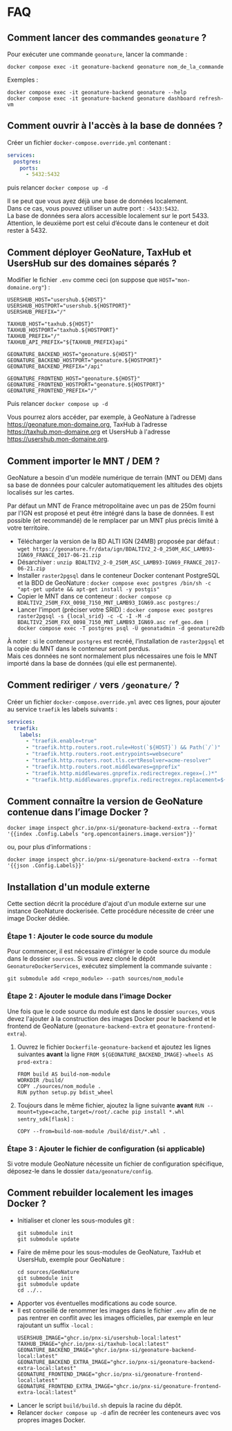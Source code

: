 # FAQ

## Comment lancer des commandes `geonature` ?

Pour exécuter une commande `geonature`, lancer la commande :

```shell
docker compose exec -it geonature-backend geonature nom_de_la_commande
```

Exemples :

```shell
docker compose exec -it geonature-backend geonature --help
docker compose exec -it geonature-backend geonature dashboard refresh-vm
```

## Comment ouvrir à l'accès à la base de données ?

Créer un fichier `docker-compose.override.yml` contenant :

```yaml
services:
  postgres:
    ports:
      - 5432:5432
```

puis relancer `docker compose up -d`

Il se peut que vous ayez déjà une base de données localement.  
Dans ce cas, vous pouvez utiliser un autre port : `-5433:5432`.  
La base de données sera alors accessible localement sur le port 5433.  
Attention, le deuxième port est celui d’écoute dans le conteneur et doit rester à 5432.

## Comment déployer GeoNature, TaxHub et UsersHub sur des domaines séparés ?

Modifier le fichier `.env` comme ceci (on suppose que `HOST="mon-domaine.org"`) :

```shell
USERSHUB_HOST="usershub.${HOST}"
USERSHUB_HOSTPORT="usershub.${HOSTPORT}"
USERSHUB_PREFIX="/"

TAXHUB_HOST="taxhub.${HOST}"
TAXHUB_HOSTPORT="taxhub.${HOSTPORT}"
TAXHUB_PREFIX="/"
TAXHUB_API_PREFIX="${TAXHUB_PREFIX}api"

GEONATURE_BACKEND_HOST="geonature.${HOST}"
GEONATURE_BACKEND_HOSTPORT="geonature.${HOSTPORT}"
GEONATURE_BACKEND_PREFIX="/api"

GEONATURE_FRONTEND_HOST="geonature.${HOST}"
GEONATURE_FRONTEND_HOSTPORT="geonature.${HOSTPORT}"
GEONATURE_FRONTEND_PREFIX="/"
```

Puis relancer `docker compose up -d`

Vous pourrez alors accéder, par exemple, à GeoNature à l’adresse https://geonature.mon-domaine.org, TaxHub à l’adresse https://taxhub.mon-domaine.org et UsersHub à l'adresse https://usershub.mon-domaine.org.

## Comment importer le MNT / DEM ?

GeoNature a besoin d'un modèle numérique de terrain (MNT ou DEM) dans sa base de données pour calculer automatiquement les altitudes des objets localisés sur les cartes.

Par défaut un MNT de France métropolitaine avec un pas de 250m fourni par l'IGN est proposé et peut être intégré dans la base de données. Il est possible (et recommandé) de le remplacer par un MNT plus précis limité à votre territoire.

- Télécharger la version de la BD ALTI IGN (24MB) proposée par défaut : `wget https://geonature.fr/data/ign/BDALTIV2_2-0_250M_ASC_LAMB93-IGN69_FRANCE_2017-06-21.zip`
- Désarchiver : `unzip BDALTIV2_2-0_250M_ASC_LAMB93-IGN69_FRANCE_2017-06-21.zip`
- Installer `raster2pgsql` dans le conteneur Docker contenant PostgreSQL et la BDD de GeoNature : `docker compose exec postgres /bin/sh -c "apt-get update && apt-get install -y postgis"`
- Copier le MNT dans ce conteneur : `docker compose cp BDALTIV2_250M_FXX_0098_7150_MNT_LAMB93_IGN69.asc postgres:/`
- Lancer l’import (préciser votre SRID) : `docker compose exec postgres raster2pgsql -s {local_srid} -c -C -I -M -d BDALTIV2_250M_FXX_0098_7150_MNT_LAMB93_IGN69.asc ref_geo.dem | docker compose exec -T postgres psql -U geonatadmin -d geonature2db`

À noter : si le conteneur `postgres` est recréé, l’installation de `raster2pgsql` et la copie du MNT dans le conteneur seront perdus.  
Mais ces données ne sont normalement plus nécessaires une fois le MNT importé dans la base de données (qui elle est permanente).

## Comment rediriger `/` vers `/geonature/` ?

Créer un fichier `docker-compose.override.yml` avec ces lignes, pour ajouter au service `traefik` les labels suivants :

```yaml
services:
  traefik:
    labels:
      - "traefik.enable=true"
      - "traefik.http.routers.root.rule=Host(`${HOST}`) && Path(`/`)"
      - "traefik.http.routers.root.entrypoints=websecure"
      - "traefik.http.routers.root.tls.certResolver=acme-resolver"
      - "traefik.http.routers.root.middlewares=gnprefix"
      - "traefik.http.middlewares.gnprefix.redirectregex.regex=(.)*"
      - "traefik.http.middlewares.gnprefix.redirectregex.replacement=${GEONATURE_FRONTEND_PREFIX}/"
```

## Comment connaître la version de GeoNature contenue dans l’image Docker ?

```shell
docker image inspect ghcr.io/pnx-si/geonature-backend-extra --format '{{index .Config.Labels "org.opencontainers.image.version"}}'
```

ou, pour plus d’informations :

```shell
docker image inspect ghcr.io/pnx-si/geonature-backend-extra --format '{{json .Config.Labels}}'
```

## Installation d'un module externe

Cette section décrit la procédure d'ajout d'un module externe sur une instance GeoNature dockerisée. Cette procédure nécessite de créer une image Docker dédiée.

### Étape 1 : Ajouter le code source du module

Pour commencer, il est nécessaire d'intégrer le code source du module dans le dossier `sources`. Si vous avez cloné le dépôt `GeonatureDockerServices`, exécutez simplement la commande suivante :

```shell
git submodule add <repo_module> --path sources/nom_module
```

### Étape 2 : Ajouter le module dans l'image Docker

Une fois que le code source du module est dans le dossier `sources`, vous devez l'ajouter à la construction des images Docker pour le backend et le frontend de GeoNature (`geonature-backend-extra` et `geonature-frontend-extra`).

1. Ouvrez le fichier `Dockerfile-geonature-backend` et ajoutez les lignes suivantes **avant** la ligne `FROM ${GEONATURE_BACKEND_IMAGE}-wheels AS prod-extra` :

   ```docker
   FROM build AS build-nom-module
   WORKDIR /build/
   COPY ./sources/nom_module .
   RUN python setup.py bdist_wheel
   ```

2. Toujours dans le même fichier, ajoutez la ligne suivante **avant** `RUN --mount=type=cache,target=/root/.cache pip install *.whl sentry_sdk[flask]` :

   ```docker
   COPY --from=build-nom-module /build/dist/*.whl .
   ```

### Étape 3 : Ajouter le fichier de configuration (si applicable)

Si votre module GeoNature nécessite un fichier de configuration spécifique, déposez-le dans le dossier `data/geonature/config`.

## Comment rebuilder localement les images Docker ?

- Initialiser et cloner les sous-modules git :
  ```shell
  git submodule init
  git submodule update
  ```
- Faire de même pour les sous-modules de GeoNature, TaxHub et UsersHub, exemple pour GeoNature :
  ```shell
  cd sources/GeoNature
  git submodule init
  git submodule update
  cd ../..
  ```
- Apporter vos éventuelles modifications au code source.
- Il est conseillé de renommer les images dans le fichier `.env` afin de ne pas rentrer en conflit avec les images officielles, par exemple en leur rajoutant un suffix `-local` :
  ```shell
  USERSHUB_IMAGE="ghcr.io/pnx-si/usershub-local:latest"
  TAXHUB_IMAGE="ghcr.io/pnx-si/taxhub-local:latest"
  GEONATURE_BACKEND_IMAGE="ghcr.io/pnx-si/geonature-backend-local:latest"
  GEONATURE_BACKEND_EXTRA_IMAGE="ghcr.io/pnx-si/geonature-backend-extra-local:latest"
  GEONATURE_FRONTEND_IMAGE="ghcr.io/pnx-si/geonature-frontend-local:latest"
  GEONATURE_FRONTEND_EXTRA_IMAGE="ghcr.io/pnx-si/geonature-frontend-extra-local:latest"
  ```
- Lancer le script `build/build.sh` depuis la racine du dépôt.
- Relancer `docker compose up -d` afin de recréer les conteneurs avec vos propres images Docker.
